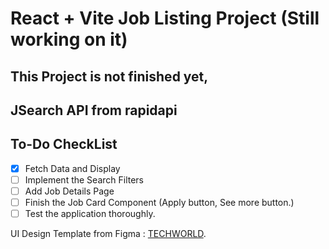 # React + Vite Job Listing Project (Still working on it)
## This Project is not finished yet,
## JSearch API from rapidapi

## To-Do CheckList
- [x] Fetch Data and Display
- [ ] Implement the Search Filters
- [ ] Add Job Details Page
- [ ] Finish the Job Card Component (Apply button, See more button.) 
- [ ] Test the application thoroughly.

UI Design Template from Figma : [TECHWORLD](https://www.figma.com/community/file/1136323492614596040/job-portal-website-ui?searchSessionId=ls6mpx1f-q5zogw08l1).
